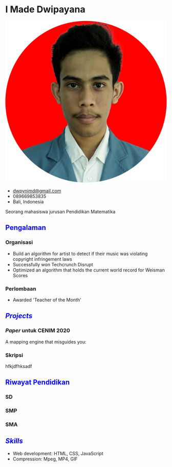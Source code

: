 # I Made Dwipayana
![](img/ava.png)

- <dwpynimd@gmail.com>
- 089669853835
- Bali, Indonesia

Seorang mahasiswa jurusan Pendidikan Matematika

## <span style="color:blue">Pengalaman</span>

### Organisasi

 - Build an algorithm for artist to detect if their music was violating
   copyright infringement laws
 - Successfully won Techcrunch Disrupt
 - Optimized an algorithm that holds the current world record for Weisman Scores

### Perlombaan

 - Awarded 'Teacher of the Month'

## <span style="color:blue">*Projects*</span>

### *Paper* untuk CENIM 2020

A mapping engine that misguides you:

### Skripsi 

hfkjdfhksadf

## <span style="color:blue">Riwayat Pendidikan</span>

### SD

### SMP

### SMA

## <span style="color:blue">*Skills*</span>

 - Web development: HTML, CSS, JavaScript
 - Compression: Mpeg, MP4, GIF
